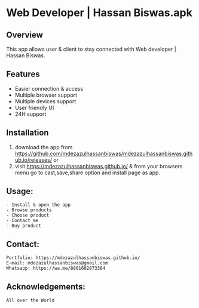 # Web Developer | Hassan Biswas.apk

## Overview
This app allows user & client to stay connected with Web developer | Hassan Biswas.

## Features
- Easier connection & access
- Multiple browser support
- Multiple devices support
- User friendly UI
- 24H support

## Installation
1. download the app from https://github.com/mdezazulhassanbiswas/mdezazulhassanbiswas.github.io/releases/
or
2. visit https://mdezazulhassanbiswas.github.io/ & from your browsers menu go to cast,save,share option and install page as app.

## Usage:
    - Install & open the app
    - Browse products
    - Choose product
    - Contact me
    - Buy product

## Contact:
    Portfolio: https://mdezazulhassanbiswas.github.io/
    E-mail: mdezazulhassanbiswas@gmail.com
    Whatsapp: https://wa.me/8801602873384

## Acknowledgements:
    All over the World




